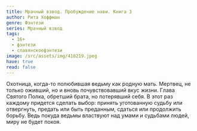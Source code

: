 ```yaml
---
title: Мрачный взвод. Пробуждение нави. Книга 3
author: Рита Хоффман
genre: Фэнтези
series: Мрачный взвод
tags:
  - 16+
  - фэнтези
  - славянскоефэнтези
image: /src/assets/img/410219.jpeg
have: true
read: false
---
```

Охотница, когда-то полюбившая ведьму как родную мать. Мертвец, не только оживший, но и вновь почувствовавший вкус жизни. Глава Святого Полка, обретший брата, но потерявший себя. В этот раз каждому придется сделать выбор: принять уготованную судьбу или отвергнуть, предать или быть преданным, сдаться или продолжить борьбу. Ведь покуда ведьмы властвуют над умами и судьбами людей, миру не будет покоя.
